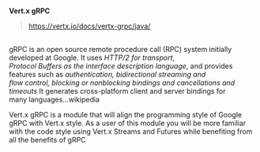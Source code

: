 
## 
**Vert.x gRPC**
> <https://vertx.io/docs/vertx-grpc/java/>
## 

gRPC is an open source remote procedure call (RPC) system initially developed at Google. It uses *HTTP/2 for transport*,  
*Protocol Buffers as the interface description language*, and provides features such as *authentication, bidirectional streaming and  
flow control, blocking or nonblocking bindings and cancellations and timeouts* It generates cross-platform client and server bindings for  
many languages...wikipedia

Vert.x gRPC is a module that will align the programming style of Google gRPC with Vert.x style. As a user of this module you will be more familiar  
with the code style using Vert.x Streams and Futures while benefiting from all the benefits of gRPC

## 



